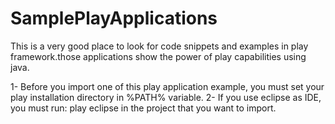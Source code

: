 # SamplePlayApplications
This is a very good place to look for code snippets and examples in play framework.those applications show the power of play capabilities using java.

1- Before you import one of this play application example, you must set your play installation directory in %PATH% variable.
2- If you use eclipse as IDE, you must run: play eclipse in the project that you want to import.
